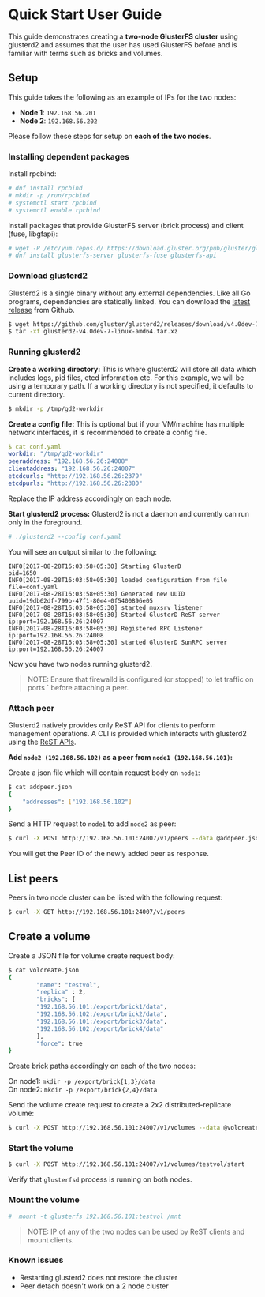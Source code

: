 # Quick Start User Guide

This guide demonstrates creating a **two-node GlusterFS cluster** using glusterd2 and assumes that the user has used GlusterFS before and is familiar with terms such as bricks and volumes.

## Setup

This guide takes the following as an example of IPs for the two nodes:

 * **Node 1**: `192.168.56.201`
 * **Node 2**: `192.168.56.202`

Please follow these steps for setup on **each of the two nodes**.

### Installing dependent packages

Install rpcbind:

```sh
# dnf install rpcbind
# mkdir -p /run/rpcbind
# systemctl start rpcbind
# systemctl enable rpcbind
```

Install packages that provide GlusterFS server (brick process) and client (fuse, libgfapi):

```sh
# wget -P /etc/yum.repos.d/ https://download.gluster.org/pub/gluster/glusterfs/LATEST/Fedora/glusterfs-fedora.repo
# dnf install glusterfs-server glusterfs-fuse glusterfs-api
```

### Download glusterd2

Glusterd2 is a single binary without any external dependencies. Like all Go programs, dependencies are statically linked. You can download the [latest release](https://github.com/gluster/glusterd2/releases) from Github.

```sh
$ wget https://github.com/gluster/glusterd2/releases/download/v4.0dev-7/glusterd2-v4.0dev-7-linux-amd64.tar.xz
$ tar -xf glusterd2-v4.0dev-7-linux-amd64.tar.xz
```

### Running glusterd2

**Create a working directory:** This is where glusterd2 will store all data which includes logs, pid files, etcd information etc. For this example, we will be using a temporary path. If a working directory is not specified, it defaults to current directory.

```sh
$ mkdir -p /tmp/gd2-workdir
```

**Create a config file:** This is optional but if your VM/machine has multiple network interfaces, it is recommended to create a config file.

```yaml
$ cat conf.yaml 
workdir: "/tmp/gd2-workdir"
peeraddress: "192.168.56.26:24008"
clientaddress: "192.168.56.26:24007"
etcdcurls: "http://192.168.56.26:2379"
etcdpurls: "http://192.168.56.26:2380"
```

Replace the IP address accordingly on each node.

**Start glusterd2 process:** Glusterd2 is not a daemon and currently can run only in the foreground.

```sh
# ./glusterd2 --config conf.yaml
```

You will see an output similar to the following:
```log
INFO[2017-08-28T16:03:58+05:30] Starting GlusterD                             pid=1650
INFO[2017-08-28T16:03:58+05:30] loaded configuration from file                file=conf.yaml
INFO[2017-08-28T16:03:58+05:30] Generated new UUID                            uuid=19db62df-799b-47f1-80e4-0f5400896e05
INFO[2017-08-28T16:03:58+05:30] started muxsrv listener                      
INFO[2017-08-28T16:03:58+05:30] Started GlusterD ReST server                  ip:port=192.168.56.26:24007
INFO[2017-08-28T16:03:58+05:30] Registered RPC Listener                       ip:port=192.168.56.26:24008
INFO[2017-08-28T16:03:58+05:30] started GlusterD SunRPC server                ip:port=192.168.56.26:24007
```

Now you have two nodes running glusterd2.

> NOTE: Ensure that firewalld is configured (or stopped) to let traffic on ports ` before attaching a peer.

### Attach peer

Glusterd2 natively provides only ReST API for clients to perform management operations. A CLI is provided which interacts with glusterd2 using the [ReST APIs](../../wiki/ReST-API).

**Add `node2 (192.168.56.102)` as a peer from `node1 (192.168.56.101)`:**

Create a json file which will contain request body on `node1`:

```sh
$ cat addpeer.json 
{
	"addresses": ["192.168.56.102"]
}
```

Send a HTTP request to `node1` to add `node2` as peer:

```sh
$ curl -X POST http://192.168.56.101:24007/v1/peers --data @addpeer.json -H 'Content-Type: application/json'
```

You will get the Peer ID of the newly added peer as response.

## List peers

Peers in two node cluster can be listed with the following request:

```sh
$ curl -X GET http://192.168.56.101:24007/v1/peers
```

## Create a volume

Create a  JSON file for volume create request body:

```sh
$ cat volcreate.json 
{
	    "name": "testvol",
	    "replica" : 2,
	    "bricks": [
		"192.168.56.101:/export/brick1/data",
		"192.168.56.102:/export/brick2/data",
		"192.168.56.101:/export/brick3/data",
		"192.168.56.102:/export/brick4/data"
	    ],
	    "force": true
}
```

Create brick paths accordingly on each of the two nodes:

 On node1: `mkdir -p /export/brick{1,3}/data`  
 On node2: `mkdir -p /export/brick{2,4}/data`

Send the volume create request to create a 2x2 distributed-replicate volume:

```sh
$ curl -X POST http://192.168.56.101:24007/v1/volumes --data @volcreate.json -H 'Content-Type: application/json'
```

### Start the volume

```sh
$ curl -X POST http://192.168.56.101:24007/v1/volumes/testvol/start
```

Verify that `glusterfsd` process is running on both nodes.

### Mount the volume

```sh
#  mount -t glusterfs 192.168.56.101:testvol /mnt
```

> NOTE: IP of any of the two nodes can be used by ReST clients and mount clients.

### Known issues

* Restarting glusterd2 does not restore the cluster
* Peer detach doesn't work on a 2 node cluster
